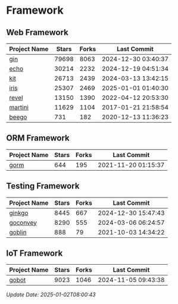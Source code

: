 # Framework

## Web Framework
| Project Name | Stars | Forks | Last Commit |
| ------------ | ----- | ----- | ----------- |
| [gin](https://github.com/gin-gonic/gin) | 79698 | 8063 | 2024-12-30 03:40:37 |
| [echo](https://github.com/labstack/echo) | 30214 | 2232 | 2024-12-19 04:51:34 |
| [kit](https://github.com/go-kit/kit) | 26713 | 2439 | 2024-03-13 13:42:15 |
| [iris](https://github.com/kataras/iris) | 25307 | 2469 | 2025-01-01 01:40:30 |
| [revel](https://github.com/revel/revel) | 13150 | 1390 | 2022-04-12 20:53:30 |
| [martini](https://github.com/go-martini/martini) | 11629 | 1104 | 2017-01-21 21:58:54 |
| [beego](https://github.com/astaxie/beego) | 731 | 182 | 2020-12-13 11:36:23 |

## ORM Framework
| Project Name | Stars | Forks | Last Commit |
| ------------ | ----- | ----- | ----------- |
| [gorm](https://github.com/jinzhu/gorm) | 644 | 195 | 2021-11-20 01:15:37 |

## Testing Framework
| Project Name | Stars | Forks | Last Commit |
| ------------ | ----- | ----- | ----------- |
| [ginkgo](https://github.com/onsi/ginkgo) | 8445 | 667 | 2024-12-30 15:47:43 |
| [goconvey](https://github.com/smartystreets/goconvey) | 8290 | 555 | 2024-03-06 06:24:57 |
| [goblin](https://github.com/franela/goblin) | 888 | 79 | 2021-10-03 14:34:22 |

## IoT Framework
| Project Name | Stars | Forks | Last Commit |
| ------------ | ----- | ----- | ----------- |
| [gobot](https://github.com/hybridgroup/gobot) | 9023 | 1046 | 2024-11-05 09:43:38 |

*Update Date: 2025-01-02T08:00:43*